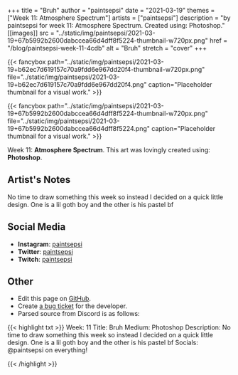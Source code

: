 +++
title =       "Bruh"
author =      "paintsepsi"
date =        "2021-03-19"
themes =      ["Week 11: Atmosphere Spectrum"]
artists =     ["paintsepsi"]
description = "by paintsepsi for week 11: Atmosphere Spectrum. Created using: Photoshop."
[[images]]
              src = "../static/img/paintsepsi/2021-03-19+67b5992b2600dabccea66d4dff8f5224-thumbnail-w720px.png"
              href = "/blog/paintsepsi-week-11-4cdb"
              alt = "Bruh"
              stretch = "cover"
+++


{{< fancybox path="../static/img/paintsepsi/2021-03-19+b62ec7d619157c70a9fdd6e967dd20f4-thumbnail-w720px.png" file="../static/img/paintsepsi/2021-03-19+b62ec7d619157c70a9fdd6e967dd20f4.png" caption="Placeholder thumbnail for a visual work." >}}

{{< fancybox path="../static/img/paintsepsi/2021-03-19+67b5992b2600dabccea66d4dff8f5224-thumbnail-w720px.png" file="../static/img/paintsepsi/2021-03-19+67b5992b2600dabccea66d4dff8f5224.png" caption="Placeholder thumbnail for a visual work." >}}


Week 11: **Atmosphere Spectrum**. This art was lovingly created using: **Photoshop**.

## Artist's Notes

No time to draw something this week so instead I decided on a quick little design. One is a lil goth boy and the other is his pastel bf

## Social Media

- **Instagram**: <a href='https://instagram.com/paintsepsi' target='_blank'>paintsepsi</a>
- **Twitter**: <a href='https://twitter.com/paintsepsi' target='_blank'>paintsepsi</a>
- **Twitch**: <a href='https://twitch.tv/paintsepsi' target='_blank'>paintsepsi</a>

## Other

- Edit this page on [GitHub](https://github.com/teaminkling/web-refresh/edit/main/content/blog/paintsepsi-week-11-4cdb.md).
- Create [a bug ticket](https://github.com/teaminkling/web-refresh/issues/new?assignees=&labels=bug&template=problem-report.md&title=) for the developer.
- Parsed source from Discord is as follows:

{{< highlight txt >}}
Week: 11
Title: Bruh
Medium: Photoshop
Description: No time to draw something this week so instead I decided on a quick little design. One is a lil goth boy and the other is his pastel bf
Socials: @paintsepsi on everything!


{{< /highlight >}}